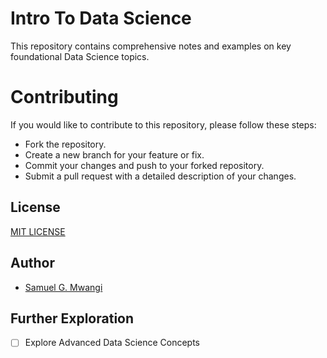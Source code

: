 # Intro To Data Science

This repository contains comprehensive notes and examples on key foundational Data Science topics.

# Contributing

If you would like to contribute to this repository, please follow these steps:

- Fork the repository.
- Create a new branch for your feature or fix.
- Commit your changes and push to your forked repository.
- Submit a pull request with a detailed description of your changes.

## License
[MIT LICENSE](LICENSE)

## Author

- [Samuel G. Mwangi](https://github.com/devsamuelmwangi)


## Further Exploration


- [ ] Explore Advanced Data Science Concepts

